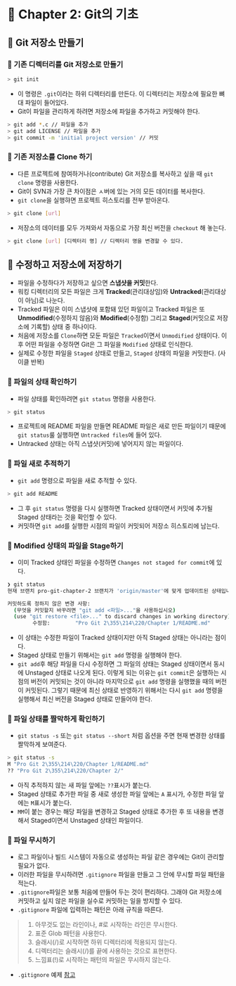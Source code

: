 # 🌈 Chapter 2: Git의 기초

## 🦄 Git 저장소 만들기

### 🐣 기존 디렉터리를 Git 저장소로 만들기
  
```bash
> git init
```
- 이 명령은 `.git`이라는 하위 디렉터리를 만든다. 이 디렉터리는 저장소에 필요한 뼈대 파일이 들어있다.
- Git이 파일을 관리하게 하려면 저장소에 파일을 추가하고 커밋해야 한다.

```bash
> git add *.c // 파일을 추가
> git add LICENSE // 파일을 추가
> git commit -m 'initial project version' // 커밋
```

### 🐣 기존 저장소를 Clone 하기
- 다른 프로젝트에 참여하거나(contribute) Git 저장소를 복사하고 싶을 때 `git clone` 명령을 사용한다.
- Git이 SVN과 가장 큰 차이점은 ㅅ버에 있는 거의 모든 데이터를 복사한다.
- `git clone`을 실행햐면 프로젝트 히스토리를 전부 받아온다.

```bash
> git clone [url]
```

- 저장소의 데이터를 모두 가져와서 자동으로 가장 최신 버전을 `checkout` 해 놓는다.

```bash
> git clone [url] [디렉터리 명] // 디렉터리 명을 변경할 수 있다.
```

## 🦄 수정하고 저장소에 저장하기
- 파일을 수정하다가 저장하고 싶으면 **스냅샷을 커밋**한다.
- 워킹 디렉터리의 모든 파일은 크게 **Tracked**(관리대상임)와 **Untracked**(관리대상이 아님)로 나눈다.
- Tracked 파일은 이미 스냅샷에 포함돼 있던 파일이고 Tracked 파일은 또 **Unmodified**(수정하지 않음)와 **Modified**(수정함) 그리고 **Staged**(커밋으로 저장소에 기록할) 상태 중 하나이다.
- 처음에 저장소를 `Clone`하면 모둔 파일은 `Tracked`이면서 `Unmodified` 상태이다. 이후 어떤 파일을 수정하면 Git은 그 파일을 `Modified` 상태로 인식한다.
- 실제로 수정한 파일을 `Staged` 상태로 만들고, `Staged` 상태의 파일을 커밋한다. (사이클 반복)

### 🐣 파일의 상태 확인하기
- 파일 상태를 확인하려면 `git status` 명령을 사용한다.

```bash
> git status
```

- 프로젝트에 README 파일을 만들면 README 파일은 새로 만든 파일이기 때문에 `git status`룰 실행하면 `Untracked files`에 들어 있다.
- Untracked 상태는 아직 스냅샷(커밋)에 넣어지지 않는 파일이다.

### 🐣 파일 새로 추적하기
- `git add` 명령으로 파일을 새로 추적할 수 있다.

```bash
> git add README
```

- 그 후 `git status` 명령을 다시 실행하면  Tracked 상태이면서 커밋에 추가될 Staged 상태라는 것을 확인할 수 있다.
- 커밋하면  `git add`를 실행한 시점의 파일이 커밋되어 저장소 히스토리에 남는다.

### 🐣 Modified 상태의 파일을 Stage하기
- 이미 Tracked 상태인 파일을 수정하면 `Changes not staged for commit`에 있다.

```bash
❯ git status
현재 브랜치 pro-git-chapter-2 브랜치가 'origin/master'에 맞게 업데이트된 상태입니다.

커밋하도록 정하지 않은 변경 사항:
  (무엇을 커밋할지 바꾸려면 "git add <파일>..."을 사용하십시오)
  (use "git restore <file>..." to discard changes in working directory)
        수정함:        "Pro Git 2\355\214\220/Chapter 1/README.md"
```
- 이 상태는 수정한 파일이 Tracked 상태이지만 아직 Staged 상태는 아니라는 점이다.
- Staged 상태로 만들기 위해서는 `git add` 명령을 실행해야 한다.
- `git add`후 해당 파일을 다시 수정하면 그 파일의 상태는 Staged 상태이면서 동시에 Unstaged 상태로 나오게 된다. 이렇게 되는 이유는 `git commit`은 실행하는 시점의 버전이 커밋되는 것이 아니라 마지막으로 `git add` 명령을 실행했을 때의 버전이 커밋된다. 그렇기 때문에 최신 상태로 반영하기 위해서는 다시 `git add` 명령을 실행해서 최신 버전을 Staged 상태로 만들어야 한다.

### 🐣 파일 상태를 짤막하게 확인하기
- `git status -s` 또는 `git status --short` 처럼 옵션을 주면 현재 변경한 상태를 짤막하게 보여준다.

```bash
> git status -s
M "Pro Git 2\355\214\220/Chapter 1/README.md"
?? "Pro Git 2\355\214\220/Chapter 2/"
```

- 아직 추적하지 않는 새 파일 앞에는 `??`표시가 붙는다.
- Staged 상태로 추가한 파일 중 새로 생성한 파일 앞에는 `A` 표시가, 수정한 파일 앞에는 `M`표시가 붙는다.
- `MM`이 붙는 경우는 해당 파일을 변경하고 Staged 상태로 추가한 후 또 내용을 변경해서 Staged이면서 Unstaged 상태인 파일이다.

### 🐣 파일 무시하기
- 로그 파일이나 빌드 시스템이 자동으로 생성하는 파일 같은 경우에는 Git이 관리할 필요가 없다.
- 이러한 파일을 무시하려면 `.gitignore` 파일을 만들고 그 안에 무시할 파일 패턴을 적는다.
- `.gitignore`파일은 보통 처음에 만들어 두는 것이 편리하다. 그래야 Git 저장소에 커밋하고 싶지 않은 파일을 실수로 커밋하는 일을 방지할 수 있다.
- `.gitignore` 파일에 입력하는 패턴은 아래 규칙을 따른다.

> 1. 아무것도 없는 라인이나, #로 시작하는 라인은 무시한다.
> 2. 표준 Glob 패턴을 사용한다.
> 3. 슬래시(/)로 시작하면 하위 디렉터리에 적용되지 않는다.
> 4. 디렉터리는 슬래시(/)를 끝에 사용하는 것으로 표현한다.
> 5. 느낌표(!)로 시작하는 패턴의 파일은 무시하지 않는다.

- `.gitignore` 예제 [참고](https://github.com/github/gitignore)